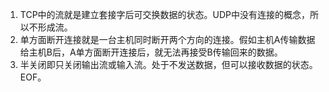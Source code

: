 1. TCP中的流就是建立套接字后可交换数据的状态。UDP中没有连接的概念，所以不形成流。
2. 单方面断开连接就是一台主机同时断开两个方向的连接。假如主机A传输数据给主机B后，A单方面断开连接后，就无法再接受B传输回来的数据。
3. 半关闭即只关闭输出流或输入流。处于不发送数据，但可以接收数据的状态。EOF。